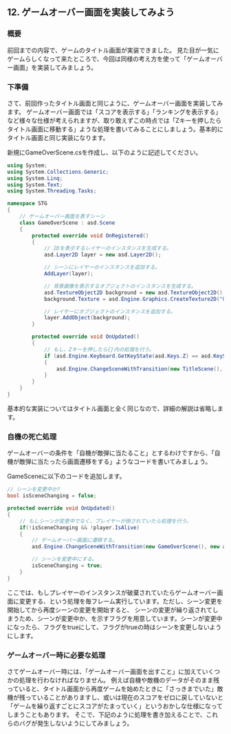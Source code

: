 ## 12. ゲームオーバー画面を実装してみよう

### 概要

前回までの内容で、ゲームのタイトル画面が実装できました。
見た目が一気にゲームらしくなって来たところで、今回は同様の考え方を使って「ゲームオーバー画面」を実装してみましょう。

### 下準備

さて、前回作ったタイトル画面と同じように、ゲームオーバー画面を実装してみます。
ゲームオーバー画面では「スコアを表示する」「ランキングを表示する」など様々な仕様が考えられますが、取り敢えずこの時点では「Zキーを押したらタイトル画面に移動する」ような処理を書いてみることにしましょう。基本的にタイトル画面と同じ実装になります。

新規にGameOverScene.csを作成し、以下のように記述してください。

```cs
using System;
using System.Collections.Generic;
using System.Linq;
using System.Text;
using System.Threading.Tasks;

namespace STG
{
	// ゲームオーバー画面を表すシーン
	class GameOverScene : asd.Scene
	{
		protected override void OnRegistered()
		{
			// 2Dを表示するレイヤーのインスタンスを生成する。
			asd.Layer2D layer = new asd.Layer2D();

			// シーンにレイヤーのインスタンスを追加する。
			AddLayer(layer);

			// 背景画像を表示するオブジェクトのインスタンスを生成する。
			asd.TextureObject2D background = new asd.TextureObject2D();
			background.Texture = asd.Engine.Graphics.CreateTexture2D("Resources/Over.png");

			// レイヤーにオブジェクトのインスタンスを追加する。
			layer.AddObject(background);
		}

		protected override void OnUpdated()
		{
			// もし、Zキーを押したら{}内の処理を行う。
			if (asd.Engine.Keyboard.GetKeyState(asd.Keys.Z) == asd.KeyState.Push)
			{
				asd.Engine.ChangeSceneWithTransition(new TitleScene(), new asd.TransitionFade(1.0f, 1.0f));
			}
		}
	}
}
```

基本的な実装についてはタイトル画面と全く同じなので、詳細の解説は省略します。

### 自機の死亡処理

ゲームオーバーの条件を「自機が敵弾に当たること」とするわけですから、「自機が敵弾に当たったら画面遷移をする」ようなコードを書いてみましょう。

GameSceneに以下のコードを追加します。

```cs
// シーンを変更中か?
bool isSceneChanging = false;

protected override void OnUpdated()
{
	// もしシーンが変更中でなく、プレイヤーが倒されていたら処理を行う。
	if(!isSceneChanging && !player.IsAlive)
	{
		// ゲームオーバー画面に遷移する。
		asd.Engine.ChangeSceneWithTransition(new GameOverScene(), new asd.TransitionFade(1.0f, 1.0f));

		// シーンを変更中にする。
		isSceneChanging = true;
	}
}
```

ここでは、もしプレイヤーのインスタンスが破棄されていたらゲームオーバー画面に変更する、という処理を毎フレーム実行しています。ただし、シーン変更を開始してから再度シーンの変更を開始すると、
シーンの変更が繰り返されてしまうため、シーンが変更中か、を示すフラグを用意しています。シーンが変更中になったら、フラグをtrueにして、フラグがtrueの時はシーンを変更しないようにします。

### ゲームオーバー時に必要な処理

さてゲームオーバー時には、「ゲームオーバー画面を出すこと」に加えていくつかの処理を行わなければなりません。
例えば自機や敵機のデータがそのまま残っていると、タイトル画面から再度ゲームを始めたときに「さっきまでいた」敵機が残っていることがありますし、或いは現在のスコアをゼロに戻していないと「ゲームを繰り返すごとにスコアがたまっていく」というおかしな仕様になってしまうこともあります。
そこで、下記のように処理を書き加えることで、これらのバグが発生しないようにしてみましょう。

